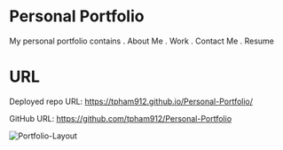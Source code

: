 # Personal Portfolio

My personal portfolio contains 
. About Me
. Work 
. Contact Me
. Resume

# URL
Deployed repo URL: https://tpham912.github.io/Personal-Portfolio/


GitHub URL: https://github.com/tpham912/Personal-Portfolio

<img src="screenshot.png" alt="Portfolio-Layout">
